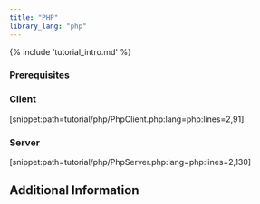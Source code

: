 ```yaml
---
title: "PHP"
library_lang: "php"
---
```

{% include 'tutorial_intro.md' %}

### Prerequisites


### Client

[snippet:path=tutorial/php/PhpClient.php:lang=php:lines=2,91]

### Server

[snippet:path=tutorial/php/PhpServer.php:lang=php:lines=2,130]

## Additional Information
